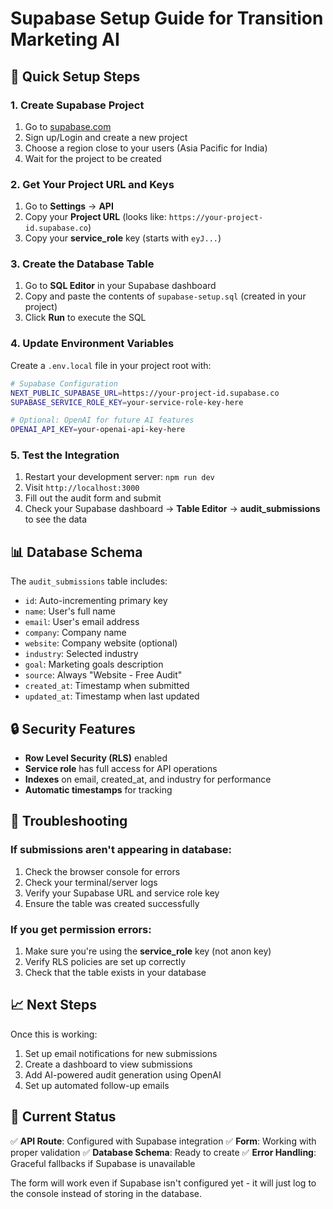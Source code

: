 # Supabase Setup Guide for Transition Marketing AI

## 🚀 Quick Setup Steps

### 1. Create Supabase Project
1. Go to [supabase.com](https://supabase.com)
2. Sign up/Login and create a new project
3. Choose a region close to your users (Asia Pacific for India)
4. Wait for the project to be created

### 2. Get Your Project URL and Keys
1. Go to **Settings** → **API**
2. Copy your **Project URL** (looks like: `https://your-project-id.supabase.co`)
3. Copy your **service_role** key (starts with `eyJ...`)

### 3. Create the Database Table
1. Go to **SQL Editor** in your Supabase dashboard
2. Copy and paste the contents of `supabase-setup.sql` (created in your project)
3. Click **Run** to execute the SQL

### 4. Update Environment Variables
Create a `.env.local` file in your project root with:

```bash
# Supabase Configuration
NEXT_PUBLIC_SUPABASE_URL=https://your-project-id.supabase.co
SUPABASE_SERVICE_ROLE_KEY=your-service-role-key-here

# Optional: OpenAI for future AI features
OPENAI_API_KEY=your-openai-api-key-here
```

### 5. Test the Integration
1. Restart your development server: `npm run dev`
2. Visit `http://localhost:3000`
3. Fill out the audit form and submit
4. Check your Supabase dashboard → **Table Editor** → **audit_submissions** to see the data

## 📊 Database Schema

The `audit_submissions` table includes:
- `id`: Auto-incrementing primary key
- `name`: User's full name
- `email`: User's email address
- `company`: Company name
- `website`: Company website (optional)
- `industry`: Selected industry
- `goal`: Marketing goals description
- `source`: Always "Website - Free Audit"
- `created_at`: Timestamp when submitted
- `updated_at`: Timestamp when last updated

## 🔒 Security Features

- **Row Level Security (RLS)** enabled
- **Service role** has full access for API operations
- **Indexes** on email, created_at, and industry for performance
- **Automatic timestamps** for tracking

## 🐛 Troubleshooting

### If submissions aren't appearing in database:
1. Check the browser console for errors
2. Check your terminal/server logs
3. Verify your Supabase URL and service role key
4. Ensure the table was created successfully

### If you get permission errors:
1. Make sure you're using the **service_role** key (not anon key)
2. Verify RLS policies are set up correctly
3. Check that the table exists in your database

## 📈 Next Steps

Once this is working:
1. Set up email notifications for new submissions
2. Create a dashboard to view submissions
3. Add AI-powered audit generation using OpenAI
4. Set up automated follow-up emails

## 🎯 Current Status

✅ **API Route**: Configured with Supabase integration
✅ **Form**: Working with proper validation
✅ **Database Schema**: Ready to create
✅ **Error Handling**: Graceful fallbacks if Supabase is unavailable

The form will work even if Supabase isn't configured yet - it will just log to the console instead of storing in the database.

